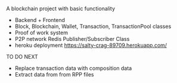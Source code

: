 A blockchain project with basic functionality

- Backend + Frontend
- Block, Blockchain, Wallet, Transaction, TransactionPool classes
- Proof of work system
- P2P network Redis Publisher/Subscriber Class
- heroku deployment https://salty-crag-89709.herokuapp.com/

TO DO NEXT

- Replace transaction data with composition data
- Extract data from from RPP files
